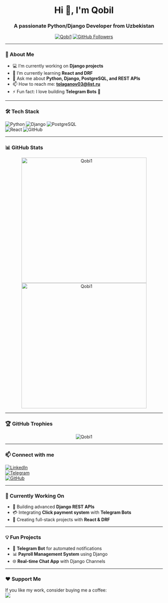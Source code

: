 <h1 align="center">Hi 👋, I'm Qobil</h1>
<h3 align="center">A passionate Python/Django Developer from Uzbekistan</h3>

<p align="center">
  <a href="https://github.com/[your-username]"><img src="https://komarev.com/ghpvc/?username=Qobi1&label=Profile%20views&color=0e75b6&style=flat" alt="Qobi1" /></a>
  <a href="https://github.com/[your-username]?tab=followers"><img src="https://img.shields.io/github/followers/[your-username]?label=Followers&style=social" alt="GitHub Followers"></a>
</p>

---

### 🌱 About Me  
- 💻 I’m currently working on **Django projects**  
- 🔭 I’m currently learning **React and DRF**  
- 💬 Ask me about **Python, Django, PostgreSQL, and REST APIs**  
- 📫 How to reach me: **tolaganov03@list.ru**  
- ⚡ Fun fact: I love building **Telegram Bots** 🤖  

---

### 🛠️ Tech Stack  
![Python](https://img.shields.io/badge/Python-3776AB?style=for-the-badge&logo=python&logoColor=white) 
![Django](https://img.shields.io/badge/Django-092E20?style=for-the-badge&logo=django&logoColor=white) 
![PostgreSQL](https://img.shields.io/badge/PostgreSQL-336791?style=for-the-badge&logo=postgresql&logoColor=white)  
![React](https://img.shields.io/badge/React-20232A?style=for-the-badge&logo=react&logoColor=61DAFB) 
![GitHub](https://img.shields.io/badge/GitHub-100000?style=for-the-badge&logo=github&logoColor=white)  

---

### 📊 GitHub Stats  
<p align="center">
  <img width="400px" src="https://github-readme-stats.vercel.app/api?username=Qobi1&show_icons=true&theme=radical" alt="Qobi1" />
  <img width="400px" src="https://github-readme-streak-stats.herokuapp.com/?user=Qobi1&theme=radical" alt="Qobi1" />
</p>

---

### 🏆 GitHub Trophies  
<p align="center">
  <img src="https://github-profile-trophy.vercel.app/?username=[your-username]&theme=onestar&margin-w=10&margin-h=10" alt="Qobi1" />
</p>

---

### 📫 Connect with me  
[![LinkedIn](https://img.shields.io/badge/LinkedIn-0A66C2?style=for-the-badge&logo=linkedin&logoColor=white)](https://linkedin.com/in/qobil-tulaganov-34881823b)  
[![Telegram](https://img.shields.io/badge/Telegram-2CA5E0?style=for-the-badge&logo=telegram&logoColor=white)](https://t.me/Qobil_1)  
[![GitHub](https://img.shields.io/badge/GitHub-181717?style=for-the-badge&logo=github&logoColor=white)](https://github.com/Qobi1)  

---

### 🎯 Currently Working On  
- 🚀 Building advanced **Django REST APIs**  
- 💳 Integrating **Click payment system** with **Telegram Bots**  
- 🛒 Creating full-stack projects with **React & DRF**  

---

### 💡 Fun Projects  
- 🐍 **Telegram Bot** for automated notifications  
- 📊 **Payroll Management System** using Django  
- 🌐 **Real-time Chat App** with Django Channels  

---

### ❤️ Support Me  
If you like my work, consider buying me a coffee:  
<a href="https://www.buymeacoffee.com/[your-username]">
  <img src="https://img.shields.io/badge/Buy%20Me%20A%20Coffee-FCC624?style=for-the-badge&logo=buy-me-a-coffee&logoColor=black" />
</a>
